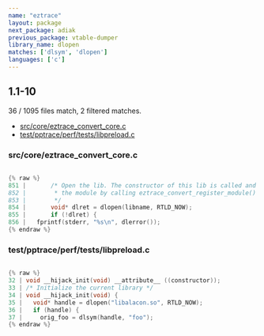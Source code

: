 ```yaml
---
name: "eztrace"
layout: package
next_package: adiak
previous_package: vtable-dumper
library_name: dlopen
matches: ['dlsym', 'dlopen']
languages: ['c']
---
```

## 1.1-10
36 / 1095 files match, 2 filtered matches.

 - [src/core/eztrace_convert_core.c](#srccoreeztrace_convert_corec)
 - [test/pptrace/perf/tests/libpreload.c](#testpptraceperftestslibpreloadc)

### src/core/eztrace_convert_core.c

```c

{% raw %}
851 |       /* Open the lib. The constructor of this lib is called and should register
852 |        * the module by calling eztrace_convert_register_module()
853 |        */
854 |       void* dlret = dlopen(libname, RTLD_NOW);
855 |       if (!dlret) {
856 | 	fprintf(stderr, "%s\n", dlerror());
{% endraw %}

```
### test/pptrace/perf/tests/libpreload.c

```c

{% raw %}
32 | void __hijack_init(void) __attribute__ ((constructor));
33 | /* Initialize the current library */
34 | void __hijack_init(void) {
35 |   void* handle = dlopen("libalacon.so", RTLD_NOW);
36 |   if (handle) {
37 |     orig_foo = dlsym(handle, "foo");
{% endraw %}

```